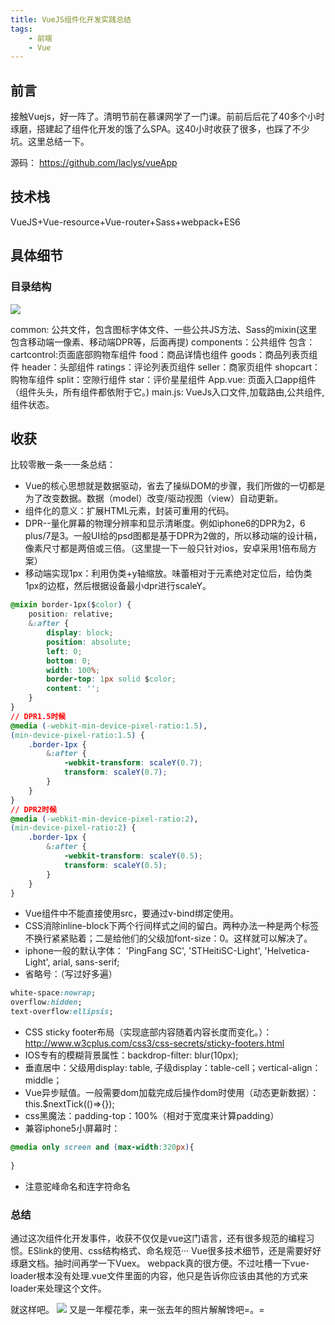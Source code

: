 ```yaml
---
title: VueJS组件化开发实践总结
tags: 
	- 前端
	- Vue
---
```


## 前言
接触Vuejs，好一阵了。清明节前在慕课网学了一门课。前前后后花了40多个小时琢磨，搭建起了组件化开发的饿了么SPA。这40小时收获了很多，也踩了不少坑。这里总结一下。

源码： https://github.com/laclys/vueApp

## 技术栈

VueJS+Vue-resource+Vue-router+Sass+webpack+ES6

## 具体细节

### 目录结构
![](/assets/blogImg/20170409-01.jpg)

common: 公共文件，包含图标字体文件、一些公共JS方法、Sass的mixin(这里包含移动端一像素、移动端DPR等，后面再提)
components：公共组件
	包含：
	cartcontrol:页面底部购物车组件
	food：商品详情也组件
	goods：商品列表页组件
	header：头部组件
	ratings：评论列表页组件
	seller：商家页组件
	shopcart：购物车组件
	split：空隙行组件
	star：评价星星组件
App.vue: 页面入口app组件（组件头头，所有组件都依附于它。)
main.js: VueJs入口文件,加载路由,公共组件,组件状态。

## 收获

比较零散一条一一条总结：

 <!-- more -->

- ​Vue的核心思想就是数据驱动，省去了操纵DOM的步骤，我们所做的一切都是为了改变数据。数据（model）改变/驱动视图（view）自动更新。
- 组件化的意义：扩展HTML元素，封装可重用的代码。
- DPR--量化屏幕的物理分辨率和显示清晰度。例如iphone6的DPR为2，6 plus/7是3。一般UI给的psd图都是基于DPR为2做的，所以移动端的设计稿，像素尺寸都是两倍或三倍。（这里提一下一般只针对ios，安卓采用1倍布局方案）
- 移动端实现1px：利用伪类+y轴缩放。味蕾相对于元素绝对定位后，给伪类1px的边框，然后根据设备最小dpr进行scaleY。
```css
@mixin border-1px($color) {
    position: relative;
    &:after {
        display: block;
        position: absolute;
        left: 0;
        bottom: 0;
        width: 100%;
        border-top: 1px solid $color;
        content: '';
    }
}
// DPR1.5时候
@media (-webkit-min-device-pixel-ratio:1.5),
(min-device-pixel-ratio:1.5) {
    .border-1px {
        &:after {
            -webkit-transform: scaleY(0.7);
            transform: scaleY(0.7);
        }
    }
}
// DPR2时候
@media (-webkit-min-device-pixel-ratio:2),
(min-device-pixel-ratio:2) {
    .border-1px {
        &:after {
            -webkit-transform: scaleY(0.5);
            transform: scaleY(0.5);
        }
    }
}
```
- ​Vue组件中不能直接使用src，要通过v-bind绑定使用。
- CSS消除inline-block下两个行间样式之间的留白。两种办法一种是两个标签不换行紧紧贴着；二是给他们的父级加font-size：0。这样就可以解决了。
- iphone一般的默认字体：
  'PingFang SC', 'STHeitiSC-Light', 'Helvetica-Light', arial, sans-serif;
- 省略号：（写过好多遍）
```css
white-space:nowrap;
overflow:hidden;
text-overflow:ellipsis;
```
- CSS sticky footer布局（实现底部内容随着内容长度而变化。）：http://www.w3cplus.com/css3/css-secrets/sticky-footers.html
- IOS专有的模糊背景属性：backdrop-filter: blur(10px);
- ​垂直居中：父级用display: table, 子级display：table-cell；vertical-align：middle；
- Vue异步赋值。一般需要dom加载完成后操作dom时使用（动态更新数据）：this.$nextTick(()=>{});
- css黑魔法：padding-top：100%（相对于宽度来计算padding）
- 兼容iphone5小屏幕时：
```css
@media only screen and (max-width:320px){
  
}
```
- 注意驼峰命名和连字符命名

### 总结
通过这次组件化开发事件，收获不仅仅是vue这门语言，还有很多规范的编程习惯。ESlink的使用、css结构格式、命名规范···
Vue很多技术细节，还是需要好好琢磨文档。抽时间再学一下Vuex。
webpack真的很方便。不过吐槽一下vue-loader根本没有处理.vue文件里面的内容，他只是告诉你应该由其他的方式来loader来处理这个文件。

就这样吧。
![](/assets/blogImg/20170409-02.jpg)
又是一年樱花季，来一张去年的照片解解馋吧=。=